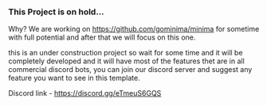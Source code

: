 ### This Project is on hold...
Why?
We are working on https://github.com/gominima/minima for sometime with full potential and after that we will focus on this one.

this is an under construction project so wait for some time and it will be completely developed and it will have most of the features thet are in all commercial discord bots, you can join our discord server and suggest any feature you want to see in this template.

Discord link - https://discord.gg/eTmeuS6GQS
